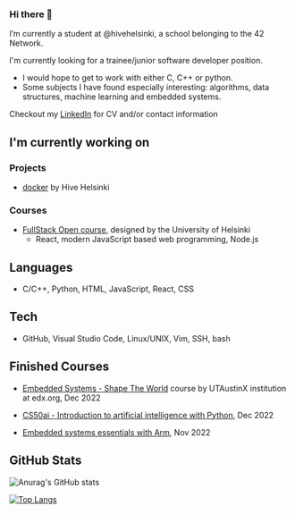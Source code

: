 ### Hi there 👋

I’m currently a student at @hivehelsinki, a school belonging to the 42 Network.

I'm currently looking for a trainee/junior software developer position.
- I would hope to get to work with either C, C++ or python.
- Some subjects I have found especially interesting: algorithms, data structures, machine learning and embedded systems.

Checkout my <a href="https://www.linkedin.com/in/miriam-m-olesen/">LinkedIn</a> for CV and/or contact information

## I'm currently working on

<h3>Projects</h3>

- <a href="https://github.com/Mundal1994/42-docker">docker</a> by Hive Helsinki

<h3>Courses</h3>

- <a href="https://github.com/Mundal1994/FullStackOpen">FullStack Open course</a>, designed by the University of Helsinki
  - React, modern JavaScript based web programming, Node.js

## Languages

<div style="display: inline_block">
      
- C/C++, Python, HTML, JavaScript, React, CSS
<!--
      <img  alt="C language" width="40x" src="https://raw.githubusercontent.com/devicons/devicon/master/icons/c/c-original.svg" style="padding-right:10px;">
<img  alt="C++" width="40px"src="" style="padding-right:20px;">
<img  alt="Python" width="40px"src="https://camo.githubusercontent.com/aa96ee3a3352c9c3c2161d3e95698d0885a277ab85d617fe77912627d37a3959/68747470733a2f2f6564656e742e6769746875622e696f2f537570657254696e7949636f6e732f696d616765732f7376672f707974686f6e2e737667" style="padding-right:20px;">
<img  alt="HTML" width="40px"src="https://camo.githubusercontent.com/9496882abd182958bcea4238ab44f7eb8928d7a4144c150f18f6c55ceb9b4490/68747470733a2f2f6564656e742e6769746875622e696f2f537570657254696e7949636f6e732f696d616765732f7376672f6a6176617363726970742e737667" style="padding-right:20px;">
 <img  alt="JavaScript" width="40px"src="https://camo.githubusercontent.com/72e5df59529a42423d671ba4c02bfb327d917517bfff18595c5e5dc17a5abece/68747470733a2f2f6564656e742e6769746875622e696f2f537570657254696e7949636f6e732f696d616765732f7376672f68746d6c352e737667" style="padding-right:20px;">
<img alt="React" width="40px"src="https://camo.githubusercontent.com/98ce3f27aec475c03ad0441a7d4092f6b956814c7adc7f0049689dccedb82f1d/68747470733a2f2f6564656e742e6769746875622e696f2f537570657254696e7949636f6e732f696d616765732f7376672f72656163742e737667" style="padding-right:20px;">
 <img alt="CSS" width="40px"src="https://camo.githubusercontent.com/b788527f604d8e727fcc90d721984125bced85c8a1c9f8da69c6c4a3e51df3c5/68747470733a2f2f6564656e742e6769746875622e696f2f537570657254696e7949636f6e732f696d616765732f7376672f637373332e737667" style="padding-right:20px;">
-->
</div>


## Tech
<div style="display: inline_block">
      
- GitHub, Visual Studio Code, Linux/UNIX, Vim, SSH, bash
<!--
<img  alt="Git" width="40px"src="https://camo.githubusercontent.com/a7628672dbfd8720309680580dbfe8aff1d12a1bb2397b5c36cd10a56e08adf7/68747470733a2f2f6564656e742e6769746875622e696f2f537570657254696e7949636f6e732f696d616765732f7376672f6769742e737667" style="padding-right:20px;"> 
<img alt="Visual Studio Code" width="40px" src="https://camo.githubusercontent.com/3913c59c7057f9c9a7f79d63c9753930e69790c8f90fbb375a78686e96165d29/68747470733a2f2f6564656e742e6769746875622e696f2f537570657254696e7949636f6e732f696d616765732f7376672f76697375616c73747564696f636f64652e737667" style="padding-right:20px;">
<img  alt="C language" width="40x" src="https://camo.githubusercontent.com/b9279edfece526123a96af67ea002acdd47e84e5ad05126faa08ab3332f8a9ef/68747470733a2f2f6564656e742e6769746875622e696f2f537570657254696e7949636f6e732f696d616765732f7376672f646f636b65722e737667" style="padding-right:20px;">
<img alt="Terminal" width="40px"src="https://raw.githubusercontent.com/github/explore/80688e429a7d4ef2fca1e82350fe8e3517d3494d/topics/terminal/terminal.png" style="padding-right:20px;">
-->
</div>

## Finished Courses

- <a href="https://github.com/Mundal1994/EmbeddedSystems-ShapeTheWorld">Embedded Systems - Shape The World</a> course by UTAustinX institution at edx.org, Dec 2022

- <a href="https://github.com/Mundal1994/CS50ai">CS50ai - Introduction to artificial intelligence with Python</a>, Dec 2022

- <a href="https://github.com/Mundal1994/EmbeddedSystems_Arm">Embedded systems essentials with Arm</a>, Nov 2022


## GitHub Stats

![Anurag's GitHub stats](https://github-readme-stats.vercel.app/api?username=Mundal1994&show_icons=true&theme=github_dark)

[![Top Langs](https://github-readme-stats.vercel.app/api/top-langs/?username=Mundal1994&layout=compact)](https://github.com/anuraghazra/github-readme-stats)

<!--
**Mundal1994/Mundal1994** is a ✨ _special_ ✨ repository because its `README.md` (this file) appears on your GitHub profile.

Here are some ideas to get you started:

- 🔭 I’m currently working on ...
- 🌱 I’m currently learning ...
- 👯 I’m looking to collaborate on ...
- 🤔 I’m looking for help with ...
- 💬 Ask me about ...
- 📫 How to reach me: ...
- 😄 Pronouns: ...
- ⚡ Fun fact: ...
-->
